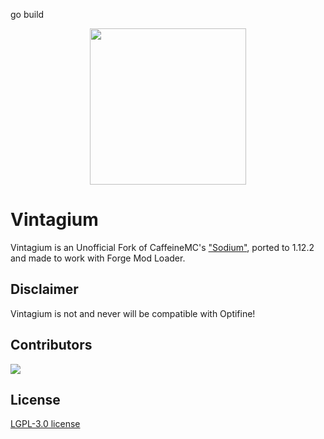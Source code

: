go build

<p align="center">
  <img src="logo.png" width="250">
</p>

# Vintagium
Vintagium is an Unofficial Fork of CaffeineMC's ["Sodium"](https://modrinth.com/mod/sodium), ported to 1.12.2 and made to work with Forge Mod Loader.

## Disclaimer
Vintagium is not and never will be compatible with Optifine!


## Contributors
<a href="https://github.com/Asek3/sodium-1.12/graphs/contributors">
  <img src="https://contrib.rocks/image?repo=Asek3/sodium-1.12" />
</a>

## License
[LGPL-3.0 license](https://github.com/Asek3/sodium-1.12/blob/12.x/forge/LICENSE.txt)

